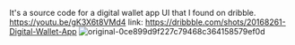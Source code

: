 It's a source code for a digital wallet app UI that I found on dribble.
https://youtu.be/gK3X6t8VMd4
link: https://dribbble.com/shots/20168261-Digital-Wallet-App
![original-0ce899d9f227c79468c364158579ef0d](https://github.com/user-attachments/assets/ba601fe9-8598-4ef6-bd46-e3becb992544)
